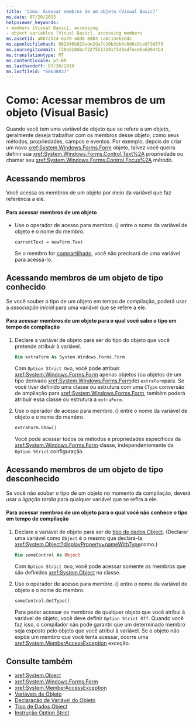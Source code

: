 ```yaml
---
title: 'Como: Acessar membros de um objeto (Visual Basic)'
ms.date: 07/20/2015
helpviewer_keywords:
- members [Visual Basic], accessing
- object variables [Visual Basic], accessing members
ms.assetid: a0072514-6a79-4dd6-8d03-ca8c13e61ddc
ms.openlocfilehash: 882046b829ade2da7c10b3db4c0d6c9ca9f3d579
ms.sourcegitcommit: f20dd18dbcf2275513281f5d9ad7ece6a62644b4
ms.translationtype: MT
ms.contentlocale: pt-BR
ms.lasthandoff: 07/30/2019
ms.locfileid: "68630837"
---
```

# <a name="how-to-access-members-of-an-object-visual-basic"></a>Como: Acessar membros de um objeto (Visual Basic)

Quando você tem uma variável de objeto que se refere a um objeto, geralmente deseja trabalhar com os membros desse objeto, como seus métodos, propriedades, campos e eventos. Por exemplo, depois de criar um novo <xref:System.Windows.Forms.Form> objeto, talvez você queira definir sua <xref:System.Windows.Forms.Control.Text%2A> propriedade ou chamar seu <xref:System.Windows.Forms.Control.Focus%2A> método.

## <a name="accessing-members"></a>Acessando membros

Você acessa os membros de um objeto por meio da variável que faz referência a ele.

#### <a name="to-access-members-of-an-object"></a>Para acessar membros de um objeto

- Use o operador de acesso para membro`.`() entre o nome da variável de objeto e o nome do membro.

    ```vb
    currentText = newForm.Text
    ```

    Se o membro for [compartilhado](../../../../visual-basic/language-reference/modifiers/shared.md), você não precisará de uma variável para acessá-lo.

## <a name="accessing-members-of-an-object-of-known-type"></a>Acessando membros de um objeto de tipo conhecido

Se você souber o tipo de um objeto em tempo de compilação, poderá usar a *associação inicial* para uma variável que se refere a ele.

#### <a name="to-access-members-of-an-object-for-which-you-know-the-type-at-compile-time"></a>Para acessar membros de um objeto para o qual você sabe o tipo em tempo de compilação

1. Declare a variável de objeto para ser do tipo do objeto que você pretende atribuir à variável.

    ```vb
    Dim extraForm As System.Windows.Forms.Form
    ```

    Com `Option Strict On`o, você pode atribuir <xref:System.Windows.Forms.Form> apenas objetos (ou objetos de um tipo derivado <xref:System.Windows.Forms.Form>de) `extraForm`para. Se você tiver definido uma classe ou estrutura com uma `CType` conversão de ampliação para <xref:System.Windows.Forms.Form>, também poderá atribuir essa classe ou estrutura a `extraForm`.

2. Use o operador de acesso para membro`.`() entre o nome da variável de objeto e o nome do membro.

    ```vb
    extraForm.Show()
    ```

    Você pode acessar todos os métodos e propriedades específicos da <xref:System.Windows.Forms.Form> classe, independentemente da `Option Strict` configuração.

## <a name="accessing-members-of-an-object-of-unknown-type"></a>Acessando membros de um objeto de tipo desconhecido

Se você não souber o tipo de um objeto no momento da compilação, deverá usar a *ligação tardia* para qualquer variável que se refira a ele.

#### <a name="to-access-members-of-an-object-for-which-you-do-not-know-the-type-at-compile-time"></a>Para acessar membros de um objeto para o qual você não conhece o tipo em tempo de compilação

1. Declare a variável de objeto para ser do [tipo de dados Object](../../../../visual-basic/language-reference/data-types/object-data-type.md). (Declarar uma variável como `Object` é o mesmo que declará-la <xref:System.Object?displayProperty=nameWithType>como.)

    ```vb
    Dim someControl As Object
    ```

    Com `Option Strict On`o, você pode acessar somente os membros que são definidos <xref:System.Object> na classe.

2. Use o operador de acesso para membro`.`() entre o nome da variável de objeto e o nome do membro.

    ```vb
    someControl.GetType()
    ```

    Para poder acessar os membros de qualquer objeto que você atribui à variável de objeto, você deve definir `Option Strict Off`. Quando você faz isso, o compilador não pode garantir que um determinado membro seja exposto pelo objeto que você atribui à variável. Se o objeto não expõe um membro que você tenta acessar, ocorre uma <xref:System.MemberAccessException> exceção.

## <a name="see-also"></a>Consulte também

- <xref:System.Object>
- <xref:System.Windows.Forms.Form>
- <xref:System.MemberAccessException>
- [Variáveis de Objeto](../../../../visual-basic/programming-guide/language-features/variables/object-variables.md)
- [Declaração de Variável do Objeto](../../../../visual-basic/programming-guide/language-features/variables/object-variable-declaration.md)
- [Tipo de Dados Object](../../../../visual-basic/language-reference/data-types/object-data-type.md)
- [Instrução Option Strict](../../../../visual-basic/language-reference/statements/option-strict-statement.md)
